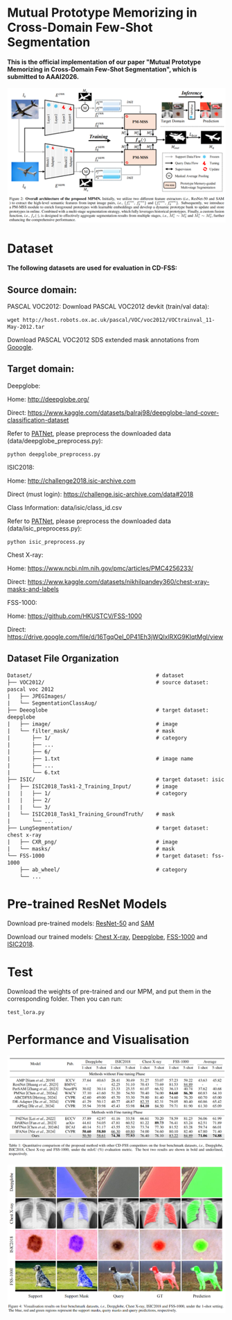 # Mutual Prototype Memorizing in Cross-Domain Few-Shot Segmentation

#### This is the official implementation of our paper "Mutual Prototype Memorizing in Cross-Domain Few-Shot Segmentation", which is submitted to AAAI2026.
![image](figs/overall.png) 

# Dataset

#### The following datasets are used for evaluation in CD-FSS:

## Source domain:
  PASCAL VOC2012: Download PASCAL VOC2012 devkit (train/val data):  
  
    wget http://host.robots.ox.ac.uk/pascal/VOC/voc2012/VOCtrainval_11-May-2012.tar

  Download PASCAL VOC2012 SDS extended mask annotations from [Gooogle](https://drive.google.com/file/d/10zxG2VExoEZUeyQl_uXga2OWHjGeZaf2/view).

## Target domain:
  Deepglobe:
  
  Home: http://deepglobe.org/
  
  Direct: https://www.kaggle.com/datasets/balraj98/deepglobe-land-cover-classification-dataset
  
  Refer to [PATNet](https://github.com/slei109/PATNet), please preprocess the downloaded data (data/deepglobe_preprocess.py):

    python deepglobe_preprocess.py 

  ISIC2018:

  Home: http://challenge2018.isic-archive.com

  Direct (must login): https://challenge.isic-archive.com/data#2018

  Class Information: data/isic/class_id.csv

  Refer to [PATNet](https://github.com/slei109/PATNet), please preprocess the downloaded data (data/isic_preprocess.py):

    python isic_preprocess.py

  Chest X-ray:

  Home: https://www.ncbi.nlm.nih.gov/pmc/articles/PMC4256233/

  Direct: https://www.kaggle.com/datasets/nikhilpandey360/chest-xray-masks-and-labels

  FSS-1000:
  
  Home: https://github.com/HKUSTCV/FSS-1000
  
  Direct: https://drive.google.com/file/d/16TgqOeI_0P41Eh3jWQlxlRXG9KIqtMgI/view

## Dataset File Organization

    Dataset/                                        # dataset
    ├── VOC2012/                                    # source dataset: pascal voc 2012
    |   ├── JPEGImages/
    |   └── SegmentationClassAug/
    ├── Deeoglobe                                   # target dataset: deepglobe
    |   ├── image/                                  # image
    |   └── filter_mask/                            # mask
    |       ├── 1/                                  # category
    |       ├── ...                                 
    |       ├── 6/
    |       ├── 1.txt                               # image name
    |       ├── ...  
    |       └── 6.txt    
    ├── ISIC/                                       # target dataset: isic
    |   ├── ISIC2018_Task1-2_Training_Input/        # image
    |   |   ├── 1/                                  # category
    |   |   ├── 2/
    |   |   └── 3/
    |   └── ISIC2018_Task1_Training_GroundTruth/    # mask
    |       └── ...
    ├── LungSegmentation/                           # target dataset: chest x-ray
    |   ├── CXR_png/                                # image
    |   └── masks/                                  # mask
    └── FSS-1000                                    # target dataset: fss-1000
        ├── ab_wheel/                               # category
        └── ...

# Pre-trained ResNet Models

Download pre-trained models: [ResNet-50](https://drive.google.com/file/d/1FTwDMAddcLrWK8Q_yy7E1uaAMYUVvhhn/view?usp=drive_link) and [SAM](https://drive.google.com/file/d/1pYBYPUM8JFQQAJD5kkIVutVGy4DcFgqw/view?usp=drive_link)

Download our trained models: [Chest X-ray](https://drive.google.com/file/d/1pmGwI39Rqxvi2qaxJzp3Hxcetxz2PUKE/view?usp=drive_link), [Deepglobe](https://drive.google.com/file/d/1jZt3kFv996-U-I3KD4K0qEvX3S6qM2My/view?usp=drive_link), 
[FSS-1000](https://drive.google.com/file/d/1MJJSQoSUNJ4r4OWoUCTgvUj5MGFfORu2/view?usp=drive_link) and [ISIC2018](https://drive.google.com/file/d/1yS-W7E78hJLwQXiP43Ot4kFogeei1qHM/view?usp=drive_link).


# Test
Download the weights of pre-trained and our MPM, and put them in the corresponding folder. Then you can run:

    test_lora.py

# Performance and Visualisation
![image](figs/results.png) 

![image](figs/visualisation.png) 






  
